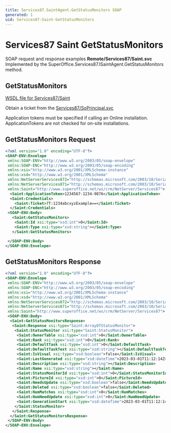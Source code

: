 ```yaml
---
title: Services87.SaintAgent.GetStatusMonitors SOAP
generated: 1
uid: Services87-Saint-GetStatusMonitors
---
```


# Services87 Saint GetStatusMonitors

SOAP request and response examples **Remote/Services87/Saint.svc**
Implemented by the <see cref="M:SuperOffice.Services87.ISaintAgent.GetStatusMonitors">SuperOffice.Services87.ISaintAgent.GetStatusMonitors</see> method.

## GetStatusMonitors





[WSDL file for Services87/Saint](../Services87-Saint.md)

Obtain a ticket from the [Services87/SoPrincipal.svc](../SoPrincipal/index.md)

Application tokens must be specified if calling an Online installation. ApplicationTokens are not checked for on-site installations.

## GetStatusMonitors Request

```xml
<?xml version="1.0" encoding="UTF-8"?>
<SOAP-ENV:Envelope
 xmlns:SOAP-ENV="http://www.w3.org/2003/05/soap-envelope"
 xmlns:SOAP-ENC="http://www.w3.org/2003/05/soap-encoding"
 xmlns:xsi="http://www.w3.org/2001/XMLSchema-instance"
 xmlns:xsd="http://www.w3.org/2001/XMLSchema"
 xmlns:NetServerServices872="http://schemas.microsoft.com/2003/10/Serialization/Arrays"
 xmlns:NetServerServices871="http://schemas.microsoft.com/2003/10/Serialization/"
 xmlns:Saint="http://www.superoffice.net/ws/crm/NetServer/Services87">
  <Saint:ApplicationToken>1234567-1234-9876</Saint:ApplicationToken>
  <Saint:Credentials>
    <Saint:Ticket>7T:1234abcxyzExample==</Saint:Ticket>
  </Saint:Credentials>
 <SOAP-ENV:Body>
   <Saint:GetStatusMonitors>
    <Saint:Id xsi:type="xsd:int">0</Saint:Id>
    <Saint:Type xsi:type="xsd:string"></Saint:Type>
   </Saint:GetStatusMonitors>

 </SOAP-ENV:Body>
</SOAP-ENV:Envelope>

```


## GetStatusMonitors Response

```xml
<?xml version="1.0" encoding="UTF-8"?>
<SOAP-ENV:Envelope
 xmlns:SOAP-ENV="http://www.w3.org/2003/05/soap-envelope"
 xmlns:SOAP-ENC="http://www.w3.org/2003/05/soap-encoding"
 xmlns:xsi="http://www.w3.org/2001/XMLSchema-instance"
 xmlns:xsd="http://www.w3.org/2001/XMLSchema"
 xmlns:NetServerServices872="http://schemas.microsoft.com/2003/10/Serialization/Arrays"
 xmlns:NetServerServices871="http://schemas.microsoft.com/2003/10/Serialization/"
 xmlns:Saint="http://www.superoffice.net/ws/crm/NetServer/Services87">
 <SOAP-ENV:Body>
  <Saint:GetStatusMonitorsResponse>
   <Saint:Response xsi:type="Saint:ArrayOfStatusMonitor">
    <Saint:StatusMonitor xsi:type="Saint:StatusMonitor">
     <Saint:OwnerTable xsi:type="xsd:int">0</Saint:OwnerTable>
     <Saint:Rank xsi:type="xsd:int">0</Saint:Rank>
     <Saint:DefaultTask xsi:type="xsd:int">0</Saint:DefaultTask>
     <Saint:DefaultTaskText xsi:type="xsd:string"></Saint:DefaultTaskText>
     <Saint:IsVisual xsi:type="xsd:boolean">false</Saint:IsVisual>
     <Saint:LastGenerated xsi:type="xsd:dateTime">2023-03-01T11:12:14Z</Saint:LastGenerated>
     <Saint:Description xsi:type="xsd:string"></Saint:Description>
     <Saint:Name xsi:type="xsd:string"></Saint:Name>
     <Saint:StatusMonitorId xsi:type="xsd:int">0</Saint:StatusMonitorId>
     <Saint:PictureId xsi:type="xsd:int">0</Saint:PictureId>
     <Saint:NeedsUpdate xsi:type="xsd:boolean">false</Saint:NeedsUpdate>
     <Saint:Deleted xsi:type="xsd:boolean">false</Saint:Deleted>
     <Saint:NumMatches xsi:type="xsd:int">0</Saint:NumMatches>
     <Saint:NumNeedUpdate xsi:type="xsd:int">0</Saint:NumNeedUpdate>
     <Saint:GenerationStart xsi:type="xsd:dateTime">2023-03-01T11:12:14Z</Saint:GenerationStart>
    </Saint:StatusMonitor>
   </Saint:Response>
  </Saint:GetStatusMonitorsResponse>
 </SOAP-ENV:Body>
</SOAP-ENV:Envelope>

```

